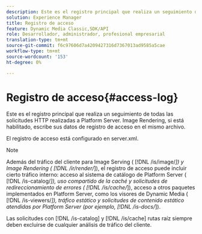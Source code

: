 ```yaml
---
description: Este es el registro principal que realiza un seguimiento de todas las solicitudes HTTP realizadas a Platform Server. Image Rendering, si está habilitado, escribe sus datos de registro de acceso en el mismo archivo.
solution: Experience Manager
title: Registro de acceso
feature: Dynamic Media Classic,SDK/API
role: Desarrollador, administrador, profesional empresarial
translation-type: tm+mt
source-git-commit: f6c97606d7a4209427316d7367013ad9585a5cae
workflow-type: tm+mt
source-wordcount: '153'
ht-degree: 0%

---
```



# Registro de acceso{#access-log}

Este es el registro principal que realiza un seguimiento de todas las solicitudes HTTP realizadas a Platform Server. Image Rendering, si está habilitado, escribe sus datos de registro de acceso en el mismo archivo.

El registro de acceso está configurado en server.xml.

>[!NOTE]
>
>Además del tráfico del cliente para Image Serving ( [!DNL /is/image/*]) y Image Rendering ( [!DNL /ir/render/*]), el registro de acceso puede incluir cierto tráfico interno: acceso al sistema de catálogo de Platform Server ( [!DNL /is-catalog/*]), uso compartido de la caché y solicitudes de redireccionamiento de errores ( [!DNL /is/cache/*]), acceso a otros paquetes implementados en Platform Server, como los visores de Dynamic Media ( [!DNL /is-viewers/*]), tráfico estático y solicitudes de contenido estático atendidas por Platform Server (por ejemplo, [!DNL /is-docs/*]).

Las solicitudes con [!DNL /is-catalog] y [!DNL /is/cache] rutas raíz siempre deben excluirse de cualquier análisis de tráfico del cliente.
